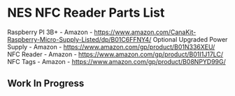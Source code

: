 # NES NFC Reader Parts List

Raspberry PI 3B+ - Amazon - https://www.amazon.com/CanaKit-Raspberry-Micro-Supply-Listed/dp/B01C6FFNY4/
Optional Upgraded Power Supply - Amazon - https://www.amazon.com/gp/product/B01N336XEU/
NFC Reader - Amazon - https://www.amazon.com/gp/product/B01I1J17LC/
NFC Tags   - Amazon - https://www.amazon.com/gp/product/B08NPYD99G/

## Work In Progress
